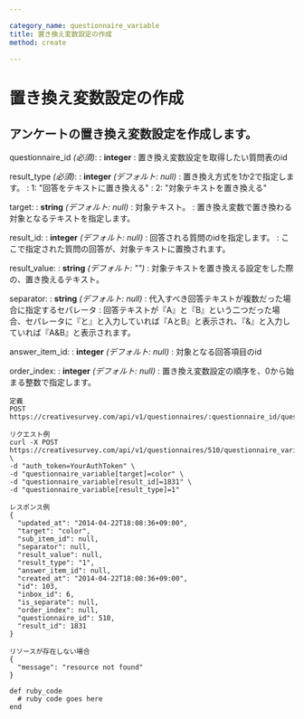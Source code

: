 ```yaml
---

category_name: questionnaire_variable
title: 置き換え変数設定の作成
method: create

---
```


# 置き換え変数設定の作成

## アンケートの置き換え変数設定を作成します。

questionnaire_id _(必須)_:
: __integer__
: 置き換え変数設定を取得したい質問表のid

result_type _(必須)_:
: __integer__ _(デフォルト: null)_
: 置き換え方式を1か2で指定します。
: 1: "回答をテキストに置き換える"
: 2: "対象テキストを置き換える"

target:
: __string__ _(デフォルト: null)_
: 対象テキスト。
: 置き換え変数で置き換わる対象となるテキストを指定します。

result_id:
: __integer__ _(デフォルト: null)_
: 回答される質問のidを指定します。
: ここで指定された質問の回答が、対象テキストに置換されます。

result_value:
: __string__ _(デフォルト: "")_
: 対象テキストを置き換える設定をした際の、置き換えるテキスト。

separator:
: __string__ _(デフォルト: null)_
: 代入すべき回答テキストが複数だった場合に指定するセパレータ
: 回答テキストが『A』と『B』という二つだった場合、セパレータに『と』と入力していれば『AとB』と表示され、『&』と入力していれば『A&B』と表示されます。

answer_item_id:
: __integer__ _(デフォルト: null)_
: 対象となる回答項目のid

order_index:
: __integer__ _(デフォルト: null)_
: 置き換え変数設定の順序を、0から始まる整数で指定します。

~~~
定義
POST https://creativesurvey.com/api/v1/questionnaires/:questionnaire_id/questionnaire_variables

リクエスト例
curl -X POST https://creativesurvey.com/api/v1/questionnaires/510/questionnaire_variables \
-d "auth_token=YourAuthToken" \
-d "questionnaire_variable[target]=color" \
-d "questionnaire_variable[result_id]=1831" \
-d "questionnaire_variable[result_type]=1"

レスポンス例
{
  "updated_at": "2014-04-22T18:08:36+09:00",
  "target": "color",
  "sub_item_id": null,
  "separator": null,
  "result_value": null,
  "result_type": "1",
  "answer_item_id": null,
  "created_at": "2014-04-22T18:08:36+09:00",
  "id": 103,
  "inbox_id": 6,
  "is_separate": null,
  "order_index": null,
  "questionnaire_id": 510,
  "result_id": 1831
}

リソースが存在しない場合
{
  "message": "resource not found"
}
~~~

~~~
def ruby_code
  # ruby code goes here
end
~~~

